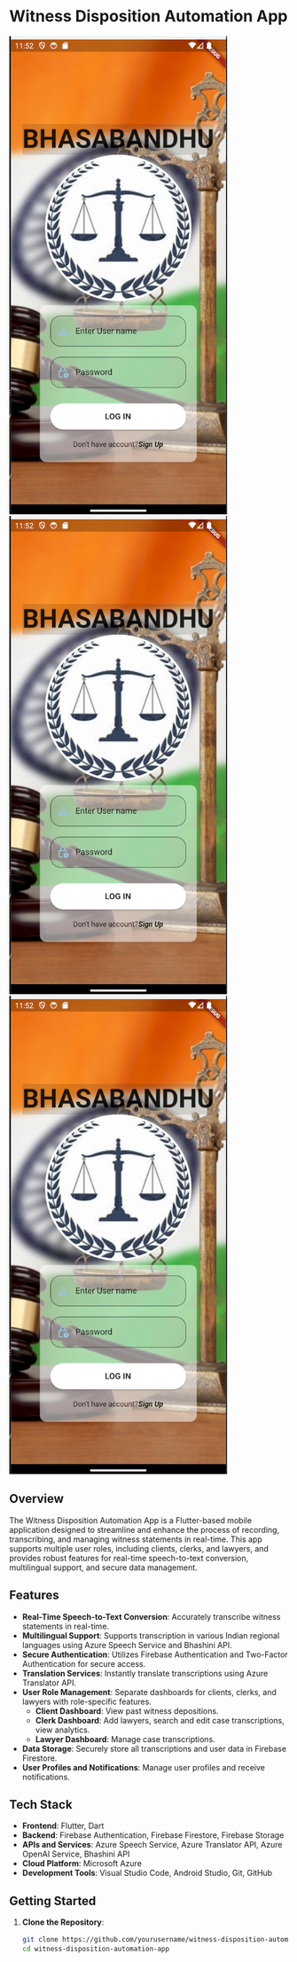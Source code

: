 # Witness Disposition Automation App

![App Screenshot](assets/images/APP_UI.png)
![App Screenshot](assets/images/APP_UI.png)
![App Screenshot](assets/images/APP_UI.png)

## Overview

The Witness Disposition Automation App is a Flutter-based mobile application designed to streamline and enhance the process of recording, transcribing, and managing witness statements in real-time. This app supports multiple user roles, including clients, clerks, and lawyers, and provides robust features for real-time speech-to-text conversion, multilingual support, and secure data management.

## Features

- **Real-Time Speech-to-Text Conversion**: Accurately transcribe witness statements in real-time.
- **Multilingual Support**: Supports transcription in various Indian regional languages using Azure Speech Service and Bhashini API.
- **Secure Authentication**: Utilizes Firebase Authentication and Two-Factor Authentication for secure access.
- **Translation Services**: Instantly translate transcriptions using Azure Translator API.
- **User Role Management**: Separate dashboards for clients, clerks, and lawyers with role-specific features.
  - **Client Dashboard**: View past witness depositions.
  - **Clerk Dashboard**: Add lawyers, search and edit case transcriptions, view analytics.
  - **Lawyer Dashboard**: Manage case transcriptions.
- **Data Storage**: Securely store all transcriptions and user data in Firebase Firestore.
- **User Profiles and Notifications**: Manage user profiles and receive notifications.

## Tech Stack

- **Frontend**: Flutter, Dart
- **Backend**: Firebase Authentication, Firebase Firestore, Firebase Storage
- **APIs and Services**: Azure Speech Service, Azure Translator API, Azure OpenAI Service, Bhashini API
- **Cloud Platform**: Microsoft Azure
- **Development Tools**: Visual Studio Code, Android Studio, Git, GitHub

## Getting Started

1. **Clone the Repository**:
   ```sh
   git clone https://github.com/yourusername/witness-disposition-automation-app.git
   cd witness-disposition-automation-app
